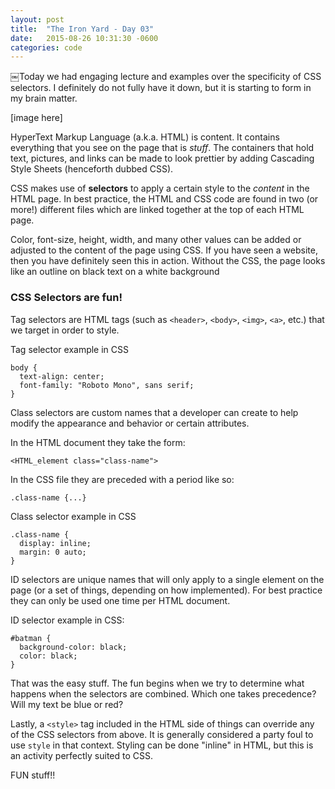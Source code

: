 ```yaml
---
layout: post
title:  "The Iron Yard - Day 03"
date:   2015-08-26 10:31:30 -0600
categories: code
---
```

￼Today we had engaging lecture and examples over the specificity of CSS selectors. I definitely do not fully have it down, but it is starting to form in my brain matter.

[image here]

HyperText Markup Language (a.k.a. HTML) is content. It contains everything that you see on the page that is _stuff_. The containers that hold text, pictures, and links can be made to look prettier by adding Cascading Style Sheets (henceforth dubbed CSS).

CSS makes use of **selectors** to apply a certain style to the _content_ in the HTML page. In best practice, the HTML and CSS code are found in two (or more!) different files which are linked together at the top of each HTML page.

Color, font-size, height, width, and many other values can be added or adjusted to the content of the page using CSS. If you have seen a website, then you have definitely seen this in action. Without the CSS, the page looks like an outline on black text on a white background

### CSS Selectors are fun!

Tag selectors are HTML tags (such as `<header>`, `<body>`, `<img>`, `<a>`, etc.) that we target in order to style.

Tag selector example in CSS
```
body {
  text-align: center;
  font-family: "Roboto Mono", sans serif;
}
```

Class selectors are custom names that a developer can create to help modify the appearance and behavior or certain attributes.

In the HTML document they take the form:
```
<HTML_element class="class-name">
```

In the CSS file they are preceded with a period like so:
```
.class-name {...}
```

Class selector example in CSS

```
.class-name {
  display: inline;
  margin: 0 auto;
}
```

ID selectors are unique names that will only apply to a single element on the page (or a set of things, depending on how implemented). For best practice they can only be used one time per HTML document.

ID selector example in CSS:
```
#batman {
  background-color: black;
  color: black;
}
```

That was the easy stuff. The fun begins when we try to determine what happens when the selectors are combined. Which one takes precedence? Will my text be blue or red?

Lastly, a `<style>` tag included in the HTML side of things can override any of the CSS selectors from above. It is generally considered a party foul to use `style` in that context. Styling can be done "inline" in HTML, but this is an activity perfectly suited to CSS.

FUN stuff!!
